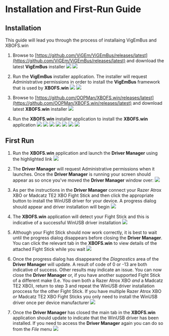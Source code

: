 # Installation and First-Run Guide

## Installation

This guide will lead you through the process of installaing VigEmBus and XBOFS.win

01. Browse  to [https://github.com/ViGEm/ViGEmBus/releases/latest](https://github.com/ViGEm/ViGEmBus/releases/latest) and download the 
    latest **VigEmBus** installer
![](images/installation_guide/vigembus_download_01.png)
![](images/installation_guide/vigembus_download_02.png)

02. Run the **VigEmBus** installer application. The installer will request Administrative permissions in order to install the
    **VigEmBus** framework that is used by **XBOFS.win**
![](images/installation_guide/vigembus_install_01.png)
![](images/installation_guide/vigembus_install_02.png)

03. Browse to [https://github.com/OOPMan/XBOFS.win/releases/latest](https://github.com/OOPMan/XBOFS.win/releases/latest) and download  
    latest **XBOFS.win** installer
![](images/installation_guide/xbofs.win_download_01.png)

04. Run the **XBOFS.win** installer application to install the **XBOFS.win** application
![](images/installation_guide/xbofs.win_install_01.png)
![](images/installation_guide/xbofs.win_install_02.png)
![](images/installation_guide/xbofs.win_install_03.png)
![](images/installation_guide/xbofs.win_install_04.png)
![](images/installation_guide/xbofs.win_install_05.png)
![](images/installation_guide/xbofs.win_install_06.png)
![](images/installation_guide/xbofs.win_install_07.png)

## First Run

01. Run the **XBOFS.win** application and launch the **Driver Manager** using the highlighted link
![](images/first_run_guide/xbofs.win_first_run_01.png)

02. The **Driver Manager** will request Administrative permissions when it launches. Once the **Driver Manager** is running your screen
    should appear as so once you've moved the **Driver Manager** window over:
![](images/first_run_guide/xbofs.win_first_run_02.png)

03. As per the instructions in the **Driver Manager** connect your Razer Atrox XBO or Madcatz TE2 XBO Fight Stick and then click the 
    appropriate button to install the WinUSB driver for your device. A progress dialog should appear and driver installation will begin
![](images/first_run_guide/xbofs.win_first_run_03.png)

04. The **XBOFS.win** application will detect your Fight Stick and this is indicative of a successful WinUSB driver installation
![](images/first_run_guide/xbofs.win_first_run_04.png)

05. Although your Fight Stick should now work correctly, it is best to wait until the progress dialog disappears before closing the 
    **Driver Manager**. You can click the relevant tab in the **XBOFS.win** to view details of the attached Fight Stick while you wait
![](images/first_run_guide/xbofs.win_first_run_05.png)

06. Once the progress dialog has disappeared the *Diagnostics* area of the **Driver Manager** will update. A result of code of 0 or -13 are
    both indicative of success. Other results may indicate an issue. You can now close the **Driver Manager** or, if you have another
    supported Fight Stick of a different make (I.e. You own both a Razer Atrox XBO *and* a Madcatz TE2 XBO), return to step 3 and
    repeat the WinUSB driver installation proccess for the other Fight Stick. If you have multiple Razer Atrox XBO *or* Madcatz TE2 XBO Fight 
    Sticks you only need to install the WinUSB driver once per device manufacturer
![](images/first_run_guide/xbofs.win_first_run_06.png)

07. Once the **Driver Manager** has closed the main tab in the **XBOFS.win** application should update to indicate that the WinUSB
    driver has been installed. If you need to access the **Driver Manager** again you can do so from the *File* menu
![](images/first_run_guide/xbofs.win_first_run_07.png)

